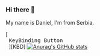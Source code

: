 ### Hi there 👋

<!--
**DanielRaubal/DanielRaubal** is a ✨ _special_ ✨ repository because its `README.md` (this file) appears on your GitHub profile.

Here are some ideas to get you started:

- 🔭 I’m currently working on ...
- 🌱 I’m currently learning ...
- 👯 I’m looking to collaborate on ...
- 🤔 I’m looking for help with ...
- 💬 Ask me about ...
- 📫 How to reach me: ...
- 😄 Pronouns: ...
- ⚡ Fun fact: ...
-->

My name is Daniel, I'm from Serbia.

[<kbd> <br> KeyBinding Button <br> </kbd>][KBD]
[![Anurag's GitHub stats](https://github-readme-stats.vercel.app/api?username=DanielRaubal)](https://github.com/anuraghazra/github-readme-stats)

